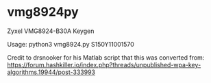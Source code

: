 # vmg8924py
Zyxel VMG8924-B30A Keygen

Usage: python3 vmg8924.py S150Y11001570

Credit to drsnooker for his Matlab script that this was converted from: https://forum.hashkiller.io/index.php?threads/unpublished-wpa-key-algorithms.19944/post-333993
